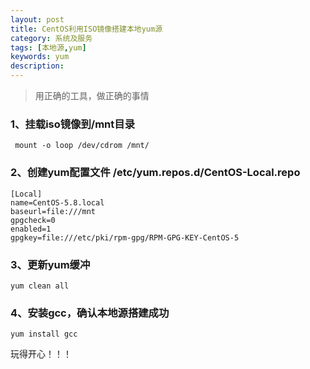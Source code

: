 ```yaml
---
layout: post
title: CentOS利用ISO镜像搭建本地yum源
category: 系统及服务
tags: [本地源,yum]
keywords: yum
description:
---
```


> 用正确的工具，做正确的事情

### 1、挂载iso镜像到/mnt目录

	 mount -o loop /dev/cdrom /mnt/

### 2、创建yum配置文件 /etc/yum.repos.d/CentOS-Local.repo

	[Local]
	name=CentOS-5.8.local
	baseurl=file:///mnt
	gpgcheck=0
	enabled=1
	gpgkey=file:///etc/pki/rpm-gpg/RPM-GPG-KEY-CentOS-5


### 3、更新yum缓冲

	yum clean all

### 4、安装gcc，确认本地源搭建成功

	yum install gcc


玩得开心！！！
